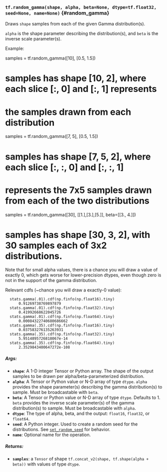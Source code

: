 ### `tf.random_gamma(shape, alpha, beta=None, dtype=tf.float32, seed=None, name=None)` {#random_gamma}

Draws `shape` samples from each of the given Gamma distribution(s).

`alpha` is the shape parameter describing the distribution(s), and `beta` is
the inverse scale parameter(s).

Example:

  samples = tf.random_gamma([10], [0.5, 1.5])
  # samples has shape [10, 2], where each slice [:, 0] and [:, 1] represents
  # the samples drawn from each distribution

  samples = tf.random_gamma([7, 5], [0.5, 1.5])
  # samples has shape [7, 5, 2], where each slice [:, :, 0] and [:, :, 1]
  # represents the 7x5 samples drawn from each of the two distributions

  samples = tf.random_gamma([30], [[1.],[3.],[5.]], beta=[[3., 4.]])
  # samples has shape [30, 3, 2], with 30 samples each of 3x2 distributions.

  Note that for small alpha values, there is a chance you will draw a value of
  exactly 0, which gets worse for lower-precision dtypes, even though zero is
  not in the support of the gamma distribution.

  Relevant cdfs (~chance you will draw a exactly-0 value):
  ```
    stats.gamma(.01).cdf(np.finfo(np.float16).tiny)
        0.91269738769897879
    stats.gamma(.01).cdf(np.finfo(np.float32).tiny)
        0.41992668622045726
    stats.gamma(.01).cdf(np.finfo(np.float64).tiny)
        0.00084322740680686662
    stats.gamma(.35).cdf(np.finfo(np.float16).tiny)
        0.037583276135263931
    stats.gamma(.35).cdf(np.finfo(np.float32).tiny)
        5.9514895726818067e-14
    stats.gamma(.35).cdf(np.finfo(np.float64).tiny)
        2.3529843400647272e-108
  ```

##### Args:


*  <b>`shape`</b>: A 1-D integer Tensor or Python array. The shape of the output samples
    to be drawn per alpha/beta-parameterized distribution.
*  <b>`alpha`</b>: A Tensor or Python value or N-D array of type `dtype`. `alpha`
    provides the shape parameter(s) describing the gamma distribution(s) to
    sample. Must be broadcastable with `beta`.
*  <b>`beta`</b>: A Tensor or Python value or N-D array of type `dtype`. Defaults to 1.
    `beta` provides the inverse scale parameter(s) of the gamma
    distribution(s) to sample. Must be broadcastable with `alpha`.
*  <b>`dtype`</b>: The type of alpha, beta, and the output: `float16`, `float32`, or
    `float64`.
*  <b>`seed`</b>: A Python integer. Used to create a random seed for the distributions.
    See
    [`set_random_seed`](../../api_docs/python/constant_op.md#set_random_seed)
    for behavior.
*  <b>`name`</b>: Optional name for the operation.

##### Returns:


*  <b>`samples`</b>: a `Tensor` of shape `tf.concat_v2(shape, tf.shape(alpha + beta))`
    with values of type `dtype`.

